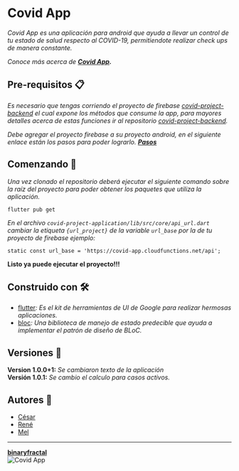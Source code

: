 # Covid App
_Covid App es una aplicación para android que ayuda a llevar un control de tu estado de salud respecto al COVID-19, permitiendote realizar check ups de manera constante._

_Conoce más acerca de __[Covid App](https://covid-project-2020.web.app/).___

## Pre-requisitos 📋

_Es necesario que tengas corriendo el proyecto de firebase [covid-project-backend](https://github.com/binaryfractal/covid-project-backend) el cual expone los métodos que consume la app, para mayores detalles acerca de estas funciones ir al repositorio [covid-project-backend](https://github.com/binaryfractal/covid-project-backend)._

_Debe agregar el proyecto firebase a su proyecto android, en el siguiente enlace están los pasos para poder lograrlo. __[Pasos](https://firebase.google.com/docs/android/setup?hl=es-419)___

## Comenzando 🚀
_Una vez clonado el repositorio deberá ejecutar el siguiente comando sobre la raíz del proyecto para poder obtener los paquetes que utiliza la aplicación._

```
flutter pub get
```
_En el archivo `covid-project-application/lib/src/core/api_url.dart` cambiar la etiqueta `{url_project}` de la variable `url_base` por la de tu proyecto de firebase ejemplo:_

```
static const url_base = 'https://covid-app.cloudfunctions.net/api';
```

__Listo ya puede ejecutar el proyecto!!!__

## Construido con 🛠️

* [flutter](https://flutter-es.io/)_: Es el kit de herramientas de UI de Google para realizar hermosas aplicaciones._
* [bloc](https://bloclibrary.dev/#/)_: Una biblioteca de manejo de estado predecible que ayuda a implementar el patrón de diseño de BLoC._

## Versiones 📌
__Version 1.0.0+1:__ _Se cambiaron texto de la aplicación_  
__Versión 1.0.1:__ _Se cambio el calculo para casos activos._

## Autores 📖
* [César](https://www.linkedin.com/in/cesaralbertonavachavez)
* [René](https://www.linkedin.com/in/rene-santiago-resendiz)
* [Mel](https://www.linkedin.com/in/mel-almanza-8869aa50/)

- - -
__[binaryfractal](https://binaryfractal.com/)__  
![Covid App](https://binaryfractal.com/assets/img/binaryfractal.png)
